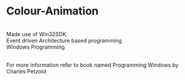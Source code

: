 # Colour-Animation
<br />Made use of Win32SDK
<br />Event driven Architecture based programming
<br />Windows Programming

<br />For more information refer to book named Programming Windows by Charles Petzold 
